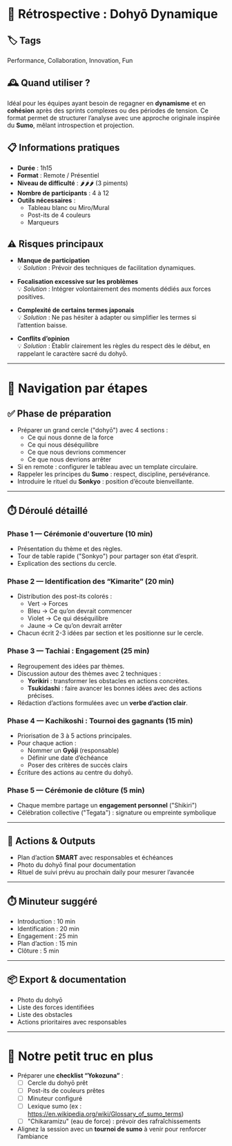# 🧠 Rétrospective : Dohyō Dynamique

## 🏷️ Tags
Performance, Collaboration, Innovation, Fun

## 🕰️ Quand utiliser ?
Idéal pour les équipes ayant besoin de regagner en **dynamisme** et en **cohésion** après des sprints complexes ou des périodes de tension. Ce format permet de structurer l’analyse avec une approche originale inspirée du **Sumo**, mêlant introspection et projection.

## 📋 Informations pratiques
- **Durée** : 1h15  
- **Format** : Remote / Présentiel  
- **Niveau de difficulté** : 🌶️🌶️🌶️ (3 piments)  
- **Nombre de participants** : 4 à 12  
- **Outils nécessaires** :
  - Tableau blanc ou Miro/Mural
  - Post-its de 4 couleurs
  - Marqueurs

## ⚠️ Risques principaux
- **Manque de participation**  
  💡 *Solution* : Prévoir des techniques de facilitation dynamiques.

- **Focalisation excessive sur les problèmes**  
  💡 *Solution* : Intégrer volontairement des moments dédiés aux forces positives.

- **Complexité de certains termes japonais**  
  💡 *Solution* : Ne pas hésiter à adapter ou simplifier les termes si l’attention baisse.

- **Conflits d’opinion**  
  💡 *Solution* : Établir clairement les règles du respect dès le début, en rappelant le caractère sacré du dohyō.

---

# 🧭 Navigation par étapes

## ✅ Phase de préparation
- Préparer un grand cercle ("dohyō") avec 4 sections :
  - Ce qui nous donne de la force
  - Ce qui nous déséquilibre
  - Ce que nous devrions commencer
  - Ce que nous devrions arrêter
- Si en remote : configurer le tableau avec un template circulaire.
- Rappeler les principes du **Sumo** : respect, discipline, persévérance.
- Introduire le rituel du **Sonkyo** : position d’écoute bienveillante.

---

## ⏱️ Déroulé détaillé

### Phase 1 — Cérémonie d'ouverture (10 min)  
- Présentation du thème et des règles.  
- Tour de table rapide ("Sonkyo") pour partager son état d’esprit.  
- Explication des sections du cercle.

### Phase 2 — Identification des “Kimarite” (20 min)  
- Distribution des post-its colorés :  
  - Vert → Forces  
  - Bleu → Ce qu’on devrait commencer  
  - Violet → Ce qui déséquilibre  
  - Jaune → Ce qu’on devrait arrêter  
- Chacun écrit 2-3 idées par section et les positionne sur le cercle.

### Phase 3 — Tachiai : Engagement (25 min)
- Regroupement des idées par thèmes.  
- Discussion autour des thèmes avec 2 techniques :
  - **Yorikiri** : transformer les obstacles en actions concrètes.
  - **Tsukidashi** : faire avancer les bonnes idées avec des actions précises.  
- Rédaction d’actions formulées avec un **verbe d’action clair**.

### Phase 4 — Kachikoshi : Tournoi des gagnants (15 min)  
- Priorisation de 3 à 5 actions principales.  
- Pour chaque action :
  - Nommer un **Gyōji** (responsable)
  - Définir une date d’échéance
  - Poser des critères de succès clairs  
- Écriture des actions au centre du dohyō.

### Phase 5 — Cérémonie de clôture (5 min)  
- Chaque membre partage un **engagement personnel** ("Shikiri")  
- Célébration collective ("Tegata") : signature ou empreinte symbolique

---

## 🎯 Actions & Outputs
- Plan d’action **SMART** avec responsables et échéances  
- Photo du dohyō final pour documentation  
- Rituel de suivi prévu au prochain daily pour mesurer l’avancée  

---

## ⏱️ Minuteur suggéré

- Introduction : 10 min  
- Identification : 20 min  
- Engagement : 25 min  
- Plan d’action : 15 min  
- Clôture : 5 min  

---

## 📦 Export & documentation

- Photo du dohyō  
- Liste des forces identifiées  
- Liste des obstacles  
- Actions prioritaires avec responsables  

---

# 🎁 Notre petit truc en plus
- Préparer une **checklist “Yokozuna”** :
  - [ ] Cercle du dohyō prêt
  - [ ] Post-its de couleurs prêtes
  - [ ] Minuteur configuré
  - [ ] Lexique sumo (ex : https://en.wikipedia.org/wiki/Glossary_of_sumo_terms)
  - [ ] "Chikaramizu" (eau de force) : prévoir des rafraîchissements
- Alignez la session avec un **tournoi de sumo** à venir pour renforcer l’ambiance

